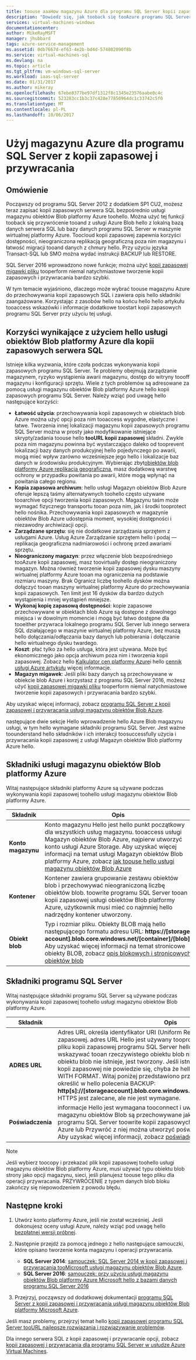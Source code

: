 ```yaml
---
title: toouse aaaHow magazynu Azure dla programu SQL Server kopii zapasowej i przywracania | Dokumentacja firmy Microsoft
description: "Dowiedz się, jak tooback się tooAzure programu SQL Server magazynu. W tym artykule wyjaśniono korzyści hello tworzenia kopii zapasowych tooAzure baz danych SQL magazynu."
services: virtual-machines-windows
documentationcenter: 
author: MikeRayMSFT
manager: jhubbard
tags: azure-service-management
ms.assetid: 0db7667d-ef63-4e2b-bd4d-574802090f8b
ms.service: virtual-machines-sql
ms.devlang: na
ms.topic: article
ms.tgt_pltfrm: vm-windows-sql-server
ms.workload: iaas-sql-server
ms.date: 01/31/2017
ms.author: mikeray
ms.openlocfilehash: 67ebe8377be97df1312f8c1345e23576aabe0c4c
ms.sourcegitcommit: 523283cc1b3c37c428e77850964dc1c33742c5f0
ms.translationtype: MT
ms.contentlocale: pl-PL
ms.lasthandoff: 10/06/2017
---
```

# <a name="use-azure-storage-for-sql-server-backup-and-restore"></a>Użyj magazynu Azure dla programu SQL Server z kopii zapasowej i przywracania
## <a name="overview"></a>Omówienie
Począwszy od programu SQL Server 2012 z dodatkiem SP1 CU2, możesz teraz zapisać kopii zapasowych serwera SQL bezpośrednio usługi magazynu obiektów Blob platformy Azure toohello. Można użyć tej funkcji tooback się przywrócenie tooand z usługi Azure Blob hello z lokalną bazą danych serwera SQL lub bazy danych programu SQL Server w maszynie wirtualnej platformy Azure. Toocloud kopii zapasowej zapewnia korzyści dostępności, nieograniczona replikacją geograficzną poza nim magazynu i łatwość migracji tooand danych z chmury hello. Przy użyciu języka Transact-SQL lub SMO można wydać instrukcji BACKUP lub RESTORE.

SQL Server 2016 wprowadzono nowe funkcje; można użyć [kopii zapasowej migawki pliku](http://msdn.microsoft.com/library/mt169363.aspx) tooperform niemal natychmiastowe tworzenie kopii zapasowych i przywracania bardzo szybki.

W tym temacie wyjaśniono, dlaczego może wybrać toouse magazynu Azure do przechowywania kopii zapasowych SQL i zawiera opis hello składniki zaangażowane. Korzystając z zasobów hello na końcu hello hello artykułu tooaccess wskazówki i informacje dodatkowe toostart kopii zapasowych programu SQL Server przy użyciu tej usługi.

## <a name="benefits-of-using-hello-azure-blob-service-for-sql-server-backups"></a>Korzyści wynikające z użyciem hello usługi obiektów Blob platformy Azure dla kopii zapasowych serwera SQL
Istnieje kilka wyzwania, które czoła podczas wykonywania kopii zapasowych programu SQL Server. Te problemy obejmują zarządzanie magazynem, ryzyko wystąpienia awarii magazynu, dostęp do witryny toooff magazynu i konfiguracji sprzętu. Wiele z tych problemów są adresowane za pomocą usługi magazynu obiektów Blob platformy Azure hello kopii zapasowych programu SQL Server. Należy wziąć pod uwagę hello następujące korzyści:

* **Łatwość użycia**: przechowywania kopii zapasowych w obiektach blob Azure można użyć opcji poza nim tooaccess wygodne, elastyczne i łatwe. Tworzenia innej lokalizacji magazynu kopii zapasowych programu SQL Server można w prosty jako modyfikowanie istniejące skrypty/zadania toouse hello **tooURL kopii zapasowej** składni. Zwykle poza nim magazynu powinna być wystarczająco daleko od tooprevent lokalizacji bazy danych produkcyjnej hello pojedynczego po awarii, mogą mieć wpływ zarówno wcześniejsze jego hello i lokalizacje baz danych w środowisku produkcyjnym. Wybierając zbyt[obiektów blob platformy Azure replikacja geograficzna](../../../storage/common/storage-redundancy.md), masz dodatkową warstwę ochrony w przypadku powitania po awarii, które mogą wpłynąć na powitania całego regionu.
* **Kopia zapasowa archiwum**: hello usługi Magazyn obiektów Blob Azure oferuje lepszą taśmy alternatywnych toohello często używane tooarchive opcji tworzenia kopii zapasowych. Magazynu taśm może wymagać fizycznego transportu tooan poza nim, jak i środki tooprotect hello nośnika. Przechowywania kopii zapasowych w magazynie obiektów Blob Azure udostępnia moment, wysokiej dostępności i niezawodny archiwizacji opcji.
* **Zarządzane sprzętu**: się nie dodatkowe zarządzania sprzętem z usługami Azure. Usług Azure Zarządzanie sprzętem hello i podaj — replikacja geograficzna nadmiarowości i ochronę przed awariami sprzętu.
* **Nieograniczony magazyn**: przez włączenie blob bezpośredniego tooAzure kopii zapasowej, masz toovirtually dostęp nieograniczony magazyn. Można również tworzenie kopii zapasowej dysku maszyny wirtualnej platformy Azure tooan ma ograniczenia na podstawie rozmiaru maszyny. Brak Ogranicz liczbę toohello dysków można dołączyć tooan maszyny wirtualnej platformy Azure do przechowywania kopii zapasowych. Ten limit jest 16 dysków dla bardzo dużych wystąpienia i mniej wystąpień mniejsze.
* **Wykonaj kopię zapasową dostępności**: kopie zapasowe przechowywane w obiektach blob Azure są dostępne z dowolnego miejsca i w dowolnym momencie i mogą być łatwo dostępne dla tooeither przywraca lokalnego programu SQL Server lub innego serwera SQL działającego w maszynie wirtualnej platformy Azure, bez muszą hello dołączania/odłączania bazy danych lub pobierania i dołączanie hello wirtualnego dysku twardego.
* **Koszt**: płać tylko za hello usługa, która jest używana. Może być ekonomicznego jako opcja archiwum poza nim i tworzenia kopii zapasowej. Zobacz hello [Kalkulator cen platformy Azure](http://go.microsoft.com/fwlink/?LinkId=277060 "Kalkulator cen")i hello [cennik usługi Azure artykułu](http://go.microsoft.com/fwlink/?LinkId=277059 "artykułu cennik") więcej informacje.
* **Magazyn migawek**: Jeśli pliki bazy danych są przechowywane w obiekcie blob Azure i korzystasz z programu SQL Server 2016, możesz użyć [kopii zapasowej migawki pliku](http://msdn.microsoft.com/library/mt169363.aspx) tooperform niemal natychmiastowe tworzenie kopii zapasowych i przywracania bardzo szybki.

Aby uzyskać więcej informacji, zobacz [programu SQL Server z kopii zapasowej i przywracania usługi magazynu obiektów Blob Azure](http://go.microsoft.com/fwlink/?LinkId=271617).

następujące dwie sekcje Hello wprowadzenie hello Azure Blob magazynu usługi, w tym hello wymagane składniki programu SQL Server. Jest ważne toounderstand hello składników i ich interakcji toosuccessfully użycia i przywracania kopii zapasowej z usługi Magazyn obiektów Blob platformy Azure hello.

## <a name="azure-blob-storage-service-components"></a>Składniki usługi magazynu obiektów Blob platformy Azure
Witaj następujące składniki platformy Azure są używane podczas wykonywania kopii zapasowej toohello usługi magazynu obiektów Blob platformy Azure.

| Składnik | Opis |
| --- | --- |
| **Konto magazynu** |Konto magazynu Hello jest hello punkt początkowy dla wszystkich usług magazynu. tooaccess usługi Magazyn obiektów Blob Azure, najpierw utworzyć konto usługi Azure Storage. Aby uzyskać więcej informacji na temat usługi Magazyn obiektów Blob platformy Azure, zobacz [jak toouse hello usługi magazynu obiektów Blob Azure](https://azure.microsoft.com/develop/net/how-to-guides/blob-storage/) |
| **Kontener** |Kontener zawiera grupowanie zestawu obiektów blob i przechowywać nieograniczoną liczbę obiektów blob. toowrite programu SQL Server tooan kopii zapasowej usługi obiektów Blob platformy Azure, użytkownik musi mieć co najmniej hello nadrzędny kontener utworzony. |
| **Obiekt blob** |Typ i rozmiar pliku. Obiekty BLOB mają hello następującego formatu adresu URL: **https://[storage account].blob.core.windows.net/[container]/[blob]**. Aby uzyskać więcej informacji na temat stronicowe obiekty BLOB, zobacz [opis blokowych i stronicowych obiektów blob](http://msdn.microsoft.com/library/azure/ee691964.aspx) |

## <a name="sql-server-components"></a>Składniki programu SQL Server
Witaj następujące składniki programu SQL Server są używane podczas wykonywania kopii zapasowej toohello usługi magazynu obiektów Blob platformy Azure.

| Składnik | Opis |
| --- | --- |
| **ADRES URL** |Adres URL określa identyfikator URI (Uniform Resource) tooa unikatowy plik kopii zapasowej. adres URL Hello jest używany tooprovide hello lokalizację i nazwę pliku kopii zapasowej programu SQL Server hello. Witaj adres URL musi wskazywać tooan rzeczywistego obiektu blob nie tylko kontenerem. Jeśli hello obiektu blob nie istnieje, jest tworzony. Jeśli istniejący obiekt blob jest określony, kopii zapasowej nie powiedzie się, chyba że hello > określono opcję klauzuli WITH FORMAT. Witaj poniżej przedstawiono przykład hello adresu URL należy określić w hello polecenia BACKUP: **http[s]://[storageaccount].blob.core.windows.net/[container]/[FILENAME.bak]**. HTTPS jest zalecane, ale nie jest wymagane. |
| **Poświadczenia** |informacje Hello jest wymagana tooconnect i uwierzytelniania tooAzure usługi magazynu obiektów Blob są przechowywane jako poświadczenie.  Aby dla programu SQL Server toowrite kopii zapasowych tooan obiektów Blob platformy Azure lub Przywróć z niej można utworzyć poświadczeń programu SQL Server. Aby uzyskać więcej informacji, zobacz [poświadczenia serwera SQL](https://msdn.microsoft.com/library/ms189522.aspx). |

> [!NOTE]
> Jeśli wybierz toocopy i przekazać plik kopii zapasowej toohello usługi magazynu obiektów Blob platformy Azure, musi używać typu obiektu blob strony jako opcji magazynu, sieci, jeśli planujesz toouse tego pliku dla operacji przywracania. PRZYWRÓCENIE z typem danych blob bloku zakończy się niepowodzeniem z powodu błędu.
> 
> 

## <a name="next-steps"></a>Następne kroki
1. Utwórz konto platformy Azure, jeśli nie został wcześniej. Jeśli dokonujesz oceny usługi Azure, należy wziąć pod uwagę hello [bezpłatnej wersji próbnej](https://azure.microsoft.com/free/).
2. Następnie przejdź za pomocą jednego z hello następujące samouczki, które opisano tworzenie konta magazynu i operacji przywracania.
   
   * **SQL Server 2014**: [samouczek: SQL Server 2014 w kopii zapasowej i przywracania tooMicrosoft usługi magazynu obiektów Blob Azure](https://msdn.microsoft.com/library/jj720558\(v=sql.120\).aspx).
   * **SQL Server 2016**: [samouczek: przy użyciu usługi magazynu obiektów Blob platformy Azure Microsoft hello z bazami danych programu SQL Server 2016](https://msdn.microsoft.com/library/dn466438.aspx)
3. Przejrzyj, począwszy od dodatkowej dokumentacji [programu SQL Server z kopii zapasowej i przywracania usługi magazynu obiektów Blob platformy Microsoft Azure](https://msdn.microsoft.com/library/jj919148.aspx).

Jeśli masz problemy, przejrzyj temat hello [kopii zapasowej programu SQL Server tooURL najlepsze rozwiązania i rozwiązywanie problemów](https://msdn.microsoft.com/library/jj919149.aspx).

Dla innego serwera SQL z kopii zapasowej i przywracanie opcji, zobacz [kopii zapasowej i przywracania dla programu SQL Server w usłudze Azure Virtual Machines](virtual-machines-windows-sql-backup-recovery.md).

